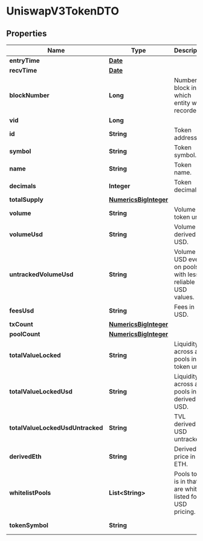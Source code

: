

# UniswapV3TokenDTO

## Properties

Name | Type | Description | Notes
------------ | ------------- | ------------- | -------------
**entryTime** | [**Date**](Date.md) |  |  [optional]
**recvTime** | [**Date**](Date.md) |  |  [optional]
**blockNumber** | **Long** | Number of block in which entity was recorded. |  [optional]
**vid** | **Long** |  |  [optional]
**id** | **String** | Token address. |  [optional]
**symbol** | **String** | Token symbol. |  [optional]
**name** | **String** | Token name. |  [optional]
**decimals** | **Integer** | Token decimals. |  [optional]
**totalSupply** | [**NumericsBigInteger**](NumericsBigInteger.md) |  |  [optional]
**volume** | **String** | Volume in token units. |  [optional]
**volumeUsd** | **String** | Volume in derived USD. |  [optional]
**untrackedVolumeUsd** | **String** | Volume in USD even on pools with less reliable USD values. |  [optional]
**feesUsd** | **String** | Fees in USD. |  [optional]
**txCount** | [**NumericsBigInteger**](NumericsBigInteger.md) |  |  [optional]
**poolCount** | [**NumericsBigInteger**](NumericsBigInteger.md) |  |  [optional]
**totalValueLocked** | **String** | Liquidity across all pools in token units. |  [optional]
**totalValueLockedUsd** | **String** | Liquidity across all pools in derived USD. |  [optional]
**totalValueLockedUsdUntracked** | **String** | TVL derived in USD untracked. |  [optional]
**derivedEth** | **String** | Derived price in ETH. |  [optional]
**whitelistPools** | **List&lt;String&gt;** | Pools token is in that are white listed for USD pricing. |  [optional]
**tokenSymbol** | **String** |  |  [optional] [readonly]




